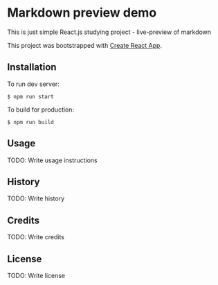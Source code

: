# Markdown preview demo
This is just simple React.js studying project - live-preview of markdown

This project was bootstrapped with [Create React App](https://github.com/facebookincubator/create-react-app).
## Installation
To run dev server:
```shell
$ npm run start
```

To build for production:
```shell
$ npm run build
```
## Usage
TODO: Write usage instructions

## History
TODO: Write history
## Credits
TODO: Write credits
## License
TODO: Write license